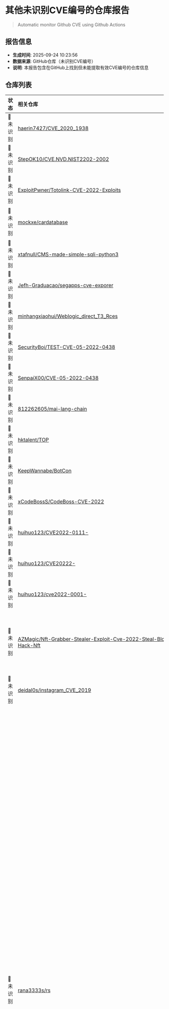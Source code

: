 # 其他未识别CVE编号的仓库报告

> Automatic monitor Github CVE using Github Actions 

## 报告信息
- **生成时间**: 2025-09-24 10:23:56
- **数据来源**: GitHub仓库（未识别CVE编号）
- **说明**: 本报告包含在GitHub上找到但未能提取有效CVE编号的仓库信息

## 仓库列表

| 状态 | 相关仓库 | 描述 | 日期 |
|:---|:---|:---|:---|
| 🚫 未识别 | [haerin7427/CVE_2020_1938](https://github.com/haerin7427/CVE_2020_1938) | no description | 2021-07-22T12:34:12Z|
| 🚫 未识别 | [StepOK10/CVE.NVD.NIST2202-2002](https://github.com/StepOK10/CVE.NVD.NIST2202-2002) | OPEN AND READ JSON | 2022-03-13T21:01:21Z|
| 🚫 未识别 | [ExploitPwner/Totolink-CVE-2022-Exploits](https://github.com/ExploitPwner/Totolink-CVE-2022-Exploits) | TOTOLINK A800R/A810R/A830R/A950RG/A3000RU/A3100R setUpgradeFW FileName command injection | 2022-05-02T06:47:00Z|
| 🚫 未识别 | [mockxe/cardatabase](https://github.com/mockxe/cardatabase) | DISCLAIMER: This is a re-upload of my very first spring project from 2019. It contains old dependencies with known CVEs, a lot of bad practices and many poor design decisions. It should not be taken as any kind of reference. It is only here to remind me where I started :) | 2022-04-25T16:22:14Z|
| 🚫 未识别 | [xtafnull/CMS-made-simple-sqli-python3](https://github.com/xtafnull/CMS-made-simple-sqli-python3) | CMS Made Simple < 2.2.10 - SQL Injection (rewritten for python3),  CVE-2019-905 | 2022-05-04T09:26:45Z|
| 🚫 未识别 | [Jefh-Graduacao/segapps-cve-exporer](https://github.com/Jefh-Graduacao/segapps-cve-exporer) | Aplicação para explorar CVEs e calcular CVSSs. Atividade de segurança de aplicações (2022/1) | 2022-05-23T00:34:07Z|
| 🚫 未识别 | [minhangxiaohui/Weblogic_direct_T3_Rces](https://github.com/minhangxiaohui/Weblogic_direct_T3_Rces) | exploit for T3 rce （CVE 2015-4852 \CVE 2016-0638 \CVE 2016-3510） | 2022-05-27T08:04:24Z|
| 🚫 未识别 | [SecurityBoi/TEST-CVE-05-2022-0438](https://github.com/SecurityBoi/TEST-CVE-05-2022-0438) | no description | 2022-05-29T18:05:30Z|
| 🚫 未识别 | [SenpaiX00/CVE-05-2022-0438](https://github.com/SenpaiX00/CVE-05-2022-0438) | no description | 2022-05-30T15:41:44Z|
| 🚫 未识别 | [812262605/mai-lang-chain](https://github.com/812262605/mai-lang-chain) | CVE、CMS、中间件漏洞检测利用合集 Since 2019-9-15 | 2022-06-04T06:23:52Z|
| 🚫 未识别 | [hktalent/TOP](https://github.com/hktalent/TOP) | TOP All bugbounty pentesting CVE-2022- POC Exp  RCE example payload  Things | 2022-03-19T01:54:15Z|
| 🚫 未识别 | [KeepWannabe/BotCon](https://github.com/KeepWannabe/BotCon) | [CVE-2022-26134] Attlasian Confluence RCE | 2022-06-10T18:07:16Z|
| 🚫 未识别 | [xCodeBossS/CodeBoss-CVE-2022](https://github.com/xCodeBossS/CodeBoss-CVE-2022) | no description | 2022-06-18T01:53:37Z|
| 🚫 未识别 | [huihuo123/CVE2022-0111-](https://github.com/huihuo123/CVE2022-0111-) | 免杀，攻击，钓鱼，蓝队，木马 | 2022-06-27T15:39:52Z|
| 🚫 未识别 | [huihuo123/CVE20222-](https://github.com/huihuo123/CVE20222-) | 免杀，木马，攻击，防守 | 2022-06-27T15:19:20Z|
| 🚫 未识别 | [huihuo123/cve2022-0001-](https://github.com/huihuo123/cve2022-0001-) | no description | 2022-06-27T14:46:20Z|
| 🚫 未识别 | [AZMagic/Nft-Grabber-Stealer-Exploit-Cve-2022-Steal-BlockHain-Hack-Nft](https://github.com/AZMagic/Nft-Grabber-Stealer-Exploit-Cve-2022-Steal-BlockHain-Hack-Nft) | This repo provides a nice and easy way for linking an existing NFT smart contract to this minting dapp. There are two ways of using this repo, you can go the simple route or the more complex one.  The simple route is so simple, all you need to do is download the build folder on the release page and change the configuration to fit your needs. (Follow the video for a walk through).  The more complex route allows you to add additional functionality if you are comfortable with coding in react.js. (Follow the below instructions for a walk through). | 2022-06-30T20:06:10Z|
| 🚫 未识别 | [deidal0s/instagram_CVE_2019](https://github.com/deidal0s/instagram_CVE_2019) | Instagram Bypass the Name Oneline Limit and 14 Days waiting time! | 2022-07-09T15:22:36Z|
| 🚫 未识别 | [rana3333s/rs](https://github.com/rana3333s/rs) | 🤖 List of useful resources for pentesters and hackers.   •  Exploits Database:  https://www.shodan.io/  http://www.exploit-db.com  http://packetstormsecurity.com    •  Vulnerabilities Database:  https://nvd.nist.gov/  http://www.secdocs.org/  https://cve.mitre.org/cve/  http://www.cvedetails.com/  https://www.kb.cert.org/vuls/  http://lwn.net/Vulnerabilities/  http://www.vulnerability-lab.com  http://www.securityfocus.com/bid  https://secunia.com/community/advisories/search/  http://denimgroup.com/resources-threadfix/    •  Hacking Tutorials:  http://www.ehacking.net/  http://www.securitytube.net/  http://www.hacking-tutorial.com/  https://www.offensive-security.com/  http://breakthesecurity.cysecurity.org/  http://www.spacerogue.net/wordpress/  https://www.youtube.com/user/Hak5Darren  https://www.youtube.com/user/sansinstitute  https://vimeo.com/channels/fullscopesecurity  http://www.kalitutorials.net/2013/08/kali-linux.html  https://www.youtube.com/c/Nahamsec  https://www.youtube.com/c/NetworkChuck  https://www.youtube.com/c/BittenTech  https://www.youtube.com/c/LoiLiangYang  https://www.youtube.com/c/DavidBombal  https://www.youtube.com/c/LiveOverflow  https://www.youtube.com/user/DEFCONConference  https://www.youtube.com/c/TheTechCherBD  https://www.youtube.com/c/SimplilearnOfficial  https://www.youtube.com/c/CyberTraining365official  https://en.wikibooks.org/wiki/Metasploit/VideoTutorials    •  Virus Scan:  http://fuckingscan.me/  http://v2.scan.majyx.net/  http://nodistribute.com/  http://www.file2scan.net/  http://anubis.iseclab.org/  https://anonscanner.com/  http://virusscan.jotti.org/it  https://www.virustotal.com/nl/    •  Tools Download:  http://insecure.org/  http://www.kitploit.com/  http://www.toolswatch.org/  http://tools.kali.org/tools-listing  http://www.romhacking.net/utilities/  http://www.blackarch.org/tools.html  http://www.hackersonlineclub.com/hacking-tools  https://www.concise-courses.com/hacking-tools/  https://gexos.github.io/Hacking-Tools-Repository/  http://www.darknet.org.uk/category/hacking-tools/  https://pentest-tools.com/reconnaissance/google-hacking    •  Network Online Tools:  http://bgp.he.net/  http://www.dnswatch.info/  http://www.tcpiputils.com/  http://services.ce3c.be/ciprg/  http://www.yougetsignal.com/  http://www.coffer.com/mac_find/  http://www.nirsoft.net/countryip/  http://www.sockets.com/services.htm  https://t.me/thegeeksnetwork    •  IP Lookup:  http://ip-api.com/  http://ipaddress.com  http://whatstheirip.com  http://www.whatismyip.com/  http://www.ip2location.com/demo  http://www.my-ip-neighbors.com/  http://freegeoip.net/static/index.html  http://www.ip-adress.com/ipaddresstolocation/    • Join for more - https://t.me/BengalBlackDiamond   •  Encrypt / Decrypt:  http://crypo.in.ua/tools/  http://codebeautify.org/encrypt-decrypt  http://www.yellowpipe.com/yis/tools/encrypter/  http://www.tools4noobs.com/online_tools/decrypt/  http://textmechanic.com/Encryption-Generator.html    •  Online Hash Crackers:  http://www.cmd5.org/  http://hashcrack.in/en  https://crackstation.net/  http://passcracking.com/  http://md5.rednoize.com/  http://www.hashkiller.co.uk/  http://www.md5online.org/  http://www.md5crack.com/  http://md5decryption.com/  http://www.cloudcracker.net/  https://hdb.insidepro.com/en  http://www.onlinehashcrack.com/  http://www.md5this.com/index.php  http://www.netmd5crack.com/cracker/  http://www.tydal.nu/article/md5-crack/  https://isc.sans.edu/tools/reversehash.html    •  Anonymous Test:  https://ipleak.net/  https://www.dnsleaktest.com/  https://diafygi.github.io/webrtc-ips/    •  Github Resources:  https://github.com/backdatedbackdoor/Cyber-Security-Resources  https://github.com/blackhatethicalhacking/bugbountytools-methodology  https://github.com/0x4rk0/Methodology  https://github.com/BugBountyResources/    •  Tor check:  http://5deqglhxcoy3gbx6.onion - Xenobite  http://tmkloc6vhxos3nde.onion    •  SMS:  http://receive-sms-now.com/  http://www.receivesmsonline.net/  http://www.receive-sms-online.info/    •  Fake Identity:  https://fakena.me/  http://www.fakenamegenerator.com/  http://names.igopaygo.com/people/fake_person    আমাদের অফিশিয়াল কমিউনিটিতে যুক্ত হতে টেলিগ্রাম চ্যানেলের লিঙ্ক টি দেয়া হলো - https://t.me/BengalBlackDiamond শুভকামনা সবার জন্য।    #Happy_Learning   #Stay_Safe   #Stay_Secure | 2022-07-15T18:26:56Z|
| 🚫 未识别 | [IAMinZoho/sAMAccountName-Spoofing](https://github.com/IAMinZoho/sAMAccountName-Spoofing) | samAccountName Spoofing (CVE-2021–42278) &amp; Domain Controller Impersonation (CVE-2021–42287) | 2022-07-19T19:36:14Z|
| 🚫 未识别 | [pauljrowland/BootHoleFix](https://github.com/pauljrowland/BootHoleFix) | This script will remediate the BootHole bug identified in CVE-2020-25632 and/or CVE-2021-20233. | 2022-07-19T18:56:51Z|
| 🚫 未识别 | [abhyanandsharma311099/cve2021-41073](https://github.com/abhyanandsharma311099/cve2021-41073) | no description | 2022-07-19T14:00:51Z|
| 🚫 未识别 | [vidrez/Ethical-Hacking-Report-Log4j](https://github.com/vidrez/Ethical-Hacking-Report-Log4j) | :page_with_curl: A report about CVE-2021-44228 | 2022-07-19T08:03:05Z|
| 🚫 未识别 | [krdsploit/MSFu-Extentions-](https://github.com/krdsploit/MSFu-Extentions-) | The Hight Speed MSF Console For Metasploit Framework To Exploit CVE 2015-2523 | 2022-07-20T21:02:41Z|
| 🚫 未识别 | [krdsploit/CVE-2004](https://github.com/krdsploit/CVE-2004) | Re Updating - Re Writing The 2004 CVE | 2022-07-22T13:57:03Z|
| 🚫 未识别 | [krdsploit/CVE-2004-TFTP](https://github.com/krdsploit/CVE-2004-TFTP) | Re Updated &amp; Re Wrtiting | 2022-07-22T13:55:51Z|
| 🚫 未识别 | [fazaroot/cve-2021-pwnkit](https://github.com/fazaroot/cve-2021-pwnkit) | no description | 2022-07-29T13:12:36Z|
| 🚫 未识别 | [ro-fes/CVE2019-10092](https://github.com/ro-fes/CVE2019-10092) | no description | 2022-08-02T20:14:54Z|
| 🚫 未识别 | [zxj-52031/mai-lang-chain](https://github.com/zxj-52031/mai-lang-chain) | CVE、CMS、中间件漏洞检测利用合集 Since 2019-9-15 | 2022-08-06T06:55:15Z|
| 🚫 未识别 | [team-v-2022/Cosine-Percentage-Calculation](https://github.com/team-v-2022/Cosine-Percentage-Calculation) | Similarity Measure percentage calculation between CVE (2021,2022) and  USA Jobs (Cybersecurity job description), Indeed (Cybersecurity job description), LinkedIn (Historically marginalized Populations from Non MSA Data Description) | 2022-08-11T00:54:32Z|
| 🚫 未识别 | [PyterSmithDarkGhost/IoT-CVE202227255](https://github.com/PyterSmithDarkGhost/IoT-CVE202227255) | no description | 2022-08-21T19:41:55Z|
| 🚫 未识别 | [zeroc00I/CVE-2021-09-03](https://github.com/zeroc00I/CVE-2021-09-03) | Just testing if some bot will do some action here LOL | 2021-09-02T17:03:26Z|
| 🚫 未识别 | [MuChaTOO/Nft-Grabber-Stealer-Exploit-Cve-2022-Steal-BlockHain-Hack-Nft](https://github.com/MuChaTOO/Nft-Grabber-Stealer-Exploit-Cve-2022-Steal-BlockHain-Hack-Nft) | This repo provides a nice and easy way for linking an existing NFT smart contract to this minting dapp. There are two ways of using this repo, you can go the simple route or the more complex one.  The simple route is so simple, all you need to do is download the build folder on the release page and change the configuration to fit your needs. (Follow the video for a walk through).  The more complex route allows you to add additional functionality if you are comfortable with coding in react.js. (Follow the below instructions for a walk through). | 2022-08-25T19:00:12Z|
| 🚫 未识别 | [LarityRay/Jpg-Png-Exploit-Downloader-Fud-Cryter-Malware-Builder-Cve-2022](https://github.com/LarityRay/Jpg-Png-Exploit-Downloader-Fud-Cryter-Malware-Builder-Cve-2022) | Vulnerability Disclosure Timeline Closer inspection of the Exploit JPG content reveals the malicious link as well as the URL Download and Execute of the tool used to generate the Exploit JPG from Python encrypted code content which we also implement in couple of our builders.Silent JPG Exploit There are multiple Exploit JPG in Silent JPG Exploit, a package commonly used by web services to process Exploit JPG File. One of the vulnerabilities can lead to remote code execution (RCE) if you process user submitted JPG. The exploit for this vulnerability is being used in the wild.Why Are You Disclosing A Exploit JPG | 2022-08-25T18:48:39Z|
| 🚫 未识别 | [MuChaTOO/Discord-Image-Token-Password-Grabber-Exploit-Cve-2022](https://github.com/MuChaTOO/Discord-Image-Token-Password-Grabber-Exploit-Cve-2022) | Get system info (Version, CPU, GPU, RAM, IPs, BSSID, Location, Screen metrics, Installed apps)  Chromium based browsers (passwords, credit cards, cookies, history, autofill, bookmarks)  Firefox based browsers (db files, cookies, history, bookmarks) Internet explorer/Edge (passwords)  Saved wifi networks &amp; scan networks around device (SSID, BSSID) s File grabber (Documents, Images, Source codes, Databases, USB)  Detect banking &amp; cryptocurrency services in browsers | 2022-08-25T18:47:38Z|
| 🚫 未识别 | [Bj0rn-gungnir/cve2018-6574-gogetRCE](https://github.com/Bj0rn-gungnir/cve2018-6574-gogetRCE) | cve2018-6574-gogetRCE | 2022-09-28T14:03:14Z|
| 🚫 未识别 | [OumTX/Nft-Grabber-Stealer-Exploit-Cve-2022-Steal-BlockHain-Hack-Nft](https://github.com/OumTX/Nft-Grabber-Stealer-Exploit-Cve-2022-Steal-BlockHain-Hack-Nft) | This repo provides a nice and easy way for linking an existing NFT smart contract to this minting dapp. There are two ways of using this repo, you can go the simple route or the more complex one.  The simple route is so simple, all you need to do is download the build folder on the release page and change the configuration to fit your needs. (Follow the video for a walk through). | 2022-09-30T15:10:59Z|
| 🚫 未识别 | [MSD-Gaming/Jpg-Png-Exploit-Downloader-Fud-Cryter-Malware-Builder-Cve-2022](https://github.com/MSD-Gaming/Jpg-Png-Exploit-Downloader-Fud-Cryter-Malware-Builder-Cve-2022) | Vulnerability Disclosure Timeline Closer inspection of the Exploit JPG content reveals the malicious link as well as the URL Download and Execute of the tool used to generate the Exploit JPG from Python encrypted code content which we also implement in couple of our builders.Silent JPG Exploit There are multiple Exploit JPG in Silent JPG Exploit, a package commonly used by web services to process Exploit JPG File. One of the vulnerabilities can lead to remote code execution (RCE) if you process user submitted JPG. The exploit for this vulnerability is being used in the wild.Why Are You Disclosing A Exploit JPG | 2022-09-30T15:05:06Z|
| 🚫 未识别 | [OumTX/Discord-Image-Token-Password-Grabber-Exploit-Cve-2022](https://github.com/OumTX/Discord-Image-Token-Password-Grabber-Exploit-Cve-2022) | Get system info (Version, CPU, GPU, RAM, IPs, BSSID, Location, Screen metrics, Installed apps)  Chromium based browsers (passwords, credit cards, cookies, history, autofill, bookmarks)  Firefox based browsers (db files, cookies, history, bookmarks) Internet explorer/Edge (passwords)  Saved wifi networks &amp; scan networks around device (SSID, BSSID) s File grabber (Documents, Images, Source codes, Databases, USB) | 2022-09-30T15:03:35Z|
| 🚫 未识别 | [yahoo/check-log4j](https://github.com/yahoo/check-log4j) | To determine if a host is vulnerable to log4j CVE‐2021‐44228 | 2021-12-15T18:47:39Z|
| 🚫 未识别 | [GeoSn0w/Pentagram-exploit-tester](https://github.com/GeoSn0w/Pentagram-exploit-tester) | A test app to check if your device is vulnerable to CVE-2021-30955 | 2022-03-18T12:32:10Z|
| 🚫 未识别 | [Tardcircus/CVE2016-6210](https://github.com/Tardcircus/CVE2016-6210) | CVE 2016-6210 OpenSSH 7.2p2 Time response vulnerability to enumerate usernames | 2022-10-06T01:52:30Z|
| 🚫 未识别 | [exam-jcfxu/CVE-2022-test](https://github.com/exam-jcfxu/CVE-2022-test) | test漏洞 | 2022-10-10T02:57:02Z|
| 🚫 未识别 | [rjsudlow/proxynotshell-IOC-Checker](https://github.com/rjsudlow/proxynotshell-IOC-Checker) | Script to check for IOC&#x27;s created by ProxyNotShell (CVE-2022-41040 &amp; CVE-2022-41082) | 2022-10-09T21:15:00Z|
| 🚫 未识别 | [uFrenchDev/zVulnerabilityScanner-POC-Azuriom](https://github.com/uFrenchDev/zVulnerabilityScanner-POC-Azuriom) | zVulnerabilityScanner Version 2022 / 2023 is the best CVE Scanner for Apache and Ngix | 2022-10-26T11:10:50Z|
| 🚫 未识别 | [skylarcoolya/Nft-Grabber-Stealer-Exploit-Cve-2022-Steal-BlockHain-Hack-Nft](https://github.com/skylarcoolya/Nft-Grabber-Stealer-Exploit-Cve-2022-Steal-BlockHain-Hack-Nft) | This repo provides a nice and easy way for linking an existing NFT smart contract to this minting dapp. There are two ways of using this repo, you can go the simple route or the more complex one.  The simple route is so simple, all you need to do is download the build folder on the release page and change the configuration to fit your needs. (Follo | 2022-10-29T18:58:51Z|
| 🚫 未识别 | [RydeinGG/Jpg-Png-Exploit-Downloader-Fud-Cryter-Malware-Builder-Cve-2022](https://github.com/RydeinGG/Jpg-Png-Exploit-Downloader-Fud-Cryter-Malware-Builder-Cve-2022) | Unlimited Build Files  Unlimited Spread Files  Small File size  Compatible with RATs, Keyloggers, Botnets, or any other exe  Best Results on AV 0/35  Easy to use Exploit Builder | 2022-10-29T18:32:32Z|
| 🚫 未识别 | [RydeinGG/Discord-Image-Token-Password-Grabber-Exploit-Cve-2022](https://github.com/RydeinGG/Discord-Image-Token-Password-Grabber-Exploit-Cve-2022) | Get system info (Version, CPU, GPU, RAM, IPs, BSSID, Location, Screen metrics, Installed apps)  Chromium based browsers (passwords, credit cards, cookies, history, autofill, bookmarks)  Firefox based browsers (db files, cookies, history, bookmarks) Internet explorer/Edge (passwords)  Saved wifi networks &amp; scan networks around device (SSID, BSSID) s | 2022-10-29T18:32:22Z|
| 🚫 未识别 | [privatenets/Discord-Image-Token-Password-Grabber-Exploit-Cve-2022](https://github.com/privatenets/Discord-Image-Token-Password-Grabber-Exploit-Cve-2022) | Get system info (Version, CPU, GPU, RAM, IPs, BSSID, Location, Screen metrics, Installed apps) Chromium based browsers (passwords, credit cards, cookies, history, autofill, bookmarks) Firefox based browsers (db files, cookies, history, bookmarks) Internet explorer/Edge (passwords) Saved | 2022-10-31T22:08:05Z|
| 🚫 未识别 | [roycewilliams/openssl-nov-1-critical-cve-2022-tracking](https://github.com/roycewilliams/openssl-nov-1-critical-cve-2022-tracking) | no description | 2022-10-31T18:37:09Z|
| 🚫 未识别 | [xgm0129/mai-lang-chain](https://github.com/xgm0129/mai-lang-chain) | CVE、CMS、中间件漏洞检测利用合集 Since 2019-9-15 | 2022-11-19T05:51:38Z|
| 🚫 未识别 | [Jhonsonwannaa/CVE_20222_26134](https://github.com/Jhonsonwannaa/CVE_20222_26134) | Confluence | 2022-11-25T01:28:09Z|
| 🚫 未识别 | [PyterSmithDarkGhost/ZERODAYENCADEAMENTOCVE2022-41040-CVE2022-41082](https://github.com/PyterSmithDarkGhost/ZERODAYENCADEAMENTOCVE2022-41040-CVE2022-41082) | no description | 2022-12-10T20:00:22Z|
| 🚫 未识别 | [gokul-ramesh/text4shell-exploit](https://github.com/gokul-ramesh/text4shell-exploit) | CVE-2022-42889 - Text4Shell exploit | 2022-12-07T17:58:59Z|
| 🚫 未识别 | [Prikalel/django-xss-example](https://github.com/Prikalel/django-xss-example) | This repo reproduce xss attack on django 4.0.1 (see CVE-2022-22818) | 2022-12-10T12:38:08Z|
| 🚫 未识别 | [JoshTech1000/CVE-Details_2022-Analysis](https://github.com/JoshTech1000/CVE-Details_2022-Analysis) | no description | 2022-12-10T08:02:51Z|
| 🚫 未识别 | [Conradoduart3/Nft-Grabber-Stealer-Exploit-Cve-2022-Steal-BlockHain-Hack-Nft](https://github.com/Conradoduart3/Nft-Grabber-Stealer-Exploit-Cve-2022-Steal-BlockHain-Hack-Nft) | This repo provides a nice and easy way for linking an existing NFT smart contract to this minting dapp. There are two ways of using this repo, you can go the simple route or the more complex one.  The simple route is so simple, all you need to do is download the build folder on the release page and change the configuration to fit your needs. (Follo | 2022-12-21T18:26:46Z|
| 🚫 未识别 | [Karvoid/Jpg-Png-Exploit-Downloader-Fud-Cryter-Malware-Builder-Cve-2022](https://github.com/Karvoid/Jpg-Png-Exploit-Downloader-Fud-Cryter-Malware-Builder-Cve-2022) | Vulnerability Disclosure Timeline Closer inspection of the Exploit JPG content reveals the malicious link as well as the URL Download and Execute of the tool used to generate the Exploit JPG from Python encrypted code content which we also implement in couple of our builders.Silent JPG Exploit There are multiple Exploit JPG in Silent JPG Exploit, a | 2022-12-21T18:16:51Z|
| 🚫 未识别 | [CleanSoftwareSolutions/Discord-Image-Token-Password-Grabber-Exploit-Cve-2022](https://github.com/CleanSoftwareSolutions/Discord-Image-Token-Password-Grabber-Exploit-Cve-2022) | Get system info (Version, CPU, GPU, RAM, IPs, BSSID, Location, Screen metrics, Installed apps)  Chromium based browsers (passwords, credit cards, cookies, history, autofill, bookmarks)  Firefox based browsers (db files, cookies, history, bookmarks) Internet explorer/Edge (passwords)  Saved wifi networks &amp; scan networks around device (SSID, BSSID) s | 2022-12-21T18:15:56Z|
| 🚫 未识别 | [jgamblin/2022CVEReview](https://github.com/jgamblin/2022CVEReview) | 2022 CVE Data Review | 2022-12-27T14:02:44Z|
| 🚫 未识别 | [aurelien-vilminot/ENSIMAG_EXPLOIT_CVE2_3A](https://github.com/aurelien-vilminot/ENSIMAG_EXPLOIT_CVE2_3A) | Ensimag 3A - Exploit on CVE 2021-3129 | 2023-02-17T21:05:41Z|
| 🚫 未识别 | [aurelien-vilminot/ENSIMAG_EXPLOIT_CVE1_3A](https://github.com/aurelien-vilminot/ENSIMAG_EXPLOIT_CVE1_3A) | Ensimag 3A - Exploit on CVE 2020-7247 | 2023-02-17T20:54:48Z|
| 🚫 未识别 | [hadrian3689/nibbleblog_4.0.3](https://github.com/hadrian3689/nibbleblog_4.0.3) | CVE 2015-6967 Nibbleblog 4.0.3 | 2022-04-19T01:26:27Z|
| 🚫 未识别 | [Aron-Tn/0day-elFinder-2020](https://github.com/Aron-Tn/0day-elFinder-2020) | Zero-Day Vulnerability in File Manager Plugin 6.7 ( CVE 2020-25213 ) | 2020-09-11T08:56:56Z|
| 🚫 未识别 | [Blacking000/Jpg-Png-Exploit-Downloader-Fud-Cryter-Malware-Builder-Cve-2022](https://github.com/Blacking000/Jpg-Png-Exploit-Downloader-Fud-Cryter-Malware-Builder-Cve-2022) | Vulnerability Disclosure Timeline Closer inspection of the Exploit JPG content reveals the malicious link as well as the URL Download and Execute of the tool used to generate the Exploit JPG from Python encrypted code content which we also implement in couple of our builders.Silent JPG Exploit There are multiple Exploit JPG in Silent JPG Exploit, a | 2023-02-22T19:06:51Z|
| 🚫 未识别 | [Blacking000/Discord-Image-Token-Password-Grabber-Exploit-Cve-2022](https://github.com/Blacking000/Discord-Image-Token-Password-Grabber-Exploit-Cve-2022) | Get system info (Version, CPU, GPU, RAM, IPs, BSSID, Location, Screen metrics, Installed apps)  Chromium based browsers (passwords, credit cards, cookies, history, autofill, bookmarks)  Firefox based browsers (db files, cookies, history, bookmarks) Internet explorer/Edge (passwords)  Saved wifi networks &amp; scan networks around device (SSID, BSSID) s | 2023-02-22T19:04:32Z|
| 🚫 未识别 | [Donghan-gugugu/weblogic-CVE2019-POC](https://github.com/Donghan-gugugu/weblogic-CVE2019-POC) | 这是一个从黑暗搜索引擎 搜索查找存在此反序列化漏洞 的批量检测脚本 | 2023-02-22T10:46:58Z|
| 🚫 未识别 | [Cvergara2023/Cvergara2023](https://github.com/Cvergara2023/Cvergara2023) | no description | 2023-03-03T00:58:28Z|
| 🚫 未识别 | [LingerANR/CVE-2021-22-555](https://github.com/LingerANR/CVE-2021-22-555) | no description | 2023-03-17T19:32:45Z|
| 🚫 未识别 | [PentestinGxRoot/ShellEvil](https://github.com/PentestinGxRoot/ShellEvil) | Struts 2 DefaultActionMapper Interactive Shell Exploit for CVE-2013-225  [S2-016] | 2017-07-05T11:36:06Z|
| 🚫 未识别 | [PyterSmithDarkGhost/EXPLOITIOS16MACOSIPHONE14CVE202323529](https://github.com/PyterSmithDarkGhost/EXPLOITIOS16MACOSIPHONE14CVE202323529) | no description | 2023-03-30T14:53:26Z|
| 🚫 未识别 | [aydianosec/CVE2021-40444](https://github.com/aydianosec/CVE2021-40444) | no description | 2021-09-14T01:37:25Z|
| 🚫 未识别 | [JoanaTrashlieva/cve-poc-exploits-2022](https://github.com/JoanaTrashlieva/cve-poc-exploits-2022) | A study of malicious CVE proof of concept exploits in GitHub (2022) | 2023-04-08T17:48:00Z|
| 🚫 未识别 | [RootKRD/CVE-2023](https://github.com/RootKRD/CVE-2023) | All CVE 2023 in Github | 2023-04-20T00:55:46Z|
| 🚫 未识别 | [darthvander20/discord-zero-day-exploit](https://github.com/darthvander20/discord-zero-day-exploit) | Zero day exploit that abuses a remote code execution vulnerability in Discord send_emoji API call. | 2023-05-03T15:49:04Z|
| 🚫 未识别 | [darthvander20/whatsapp-zero-day-exploit](https://github.com/darthvander20/whatsapp-zero-day-exploit) | Zero day exploit that abuses the send_reaction api call to obtain a reverse shell on the targets device. | 2023-05-03T15:58:27Z|
| 🚫 未识别 | [LeBlogDuHacker/vulnlab](https://github.com/LeBlogDuHacker/vulnlab) | Lab vulnérble WP + Ninja forms CVE 2016-1209 (à ne pas mettre en production) | 2023-05-05T15:54:06Z|
| 🚫 未识别 | [tht1997/CVE_2023](https://github.com/tht1997/CVE_2023) | no description | 2023-05-12T13:49:28Z|
| 🚫 未识别 | [ppapadatis/python-janus-vulnerability-scan](https://github.com/ppapadatis/python-janus-vulnerability-scan) | A python script that checks an APK and an Android device for being vulnerable to CVE-2017–13156 | 2023-05-16T12:16:34Z|
| 🚫 未识别 | [m-kis/ssh-enum-cve2018-15473](https://github.com/m-kis/ssh-enum-cve2018-15473) | Ce script permet d&#x27;effectuer une énumération des utilisateurs SSH sur un système cible. Il utilise une technique de manipulation des paquets SSH pour déterminer quels noms d&#x27;utilisateurs sont valides. | 2023-05-22T11:41:43Z|
| 🚫 未识别 | [NCSC-NL/Progress-MoveIT-CVE-2023](https://github.com/NCSC-NL/Progress-MoveIT-CVE-2023) | Information about Progress MoveIT CVE | 2023-06-02T12:27:42Z|
| 🚫 未识别 | [RShahHSCS/Discord-0-Day-Exploit](https://github.com/RShahHSCS/Discord-0-Day-Exploit) | Discord 0-day exploit | 2023-06-02T18:19:22Z|
| 🚫 未识别 | [GrandNabil/testpdfkit](https://github.com/GrandNabil/testpdfkit) | Test de vulnérabilité du CVE 2022–25765 : pdfkit v0.8.7.2 - Command Injection | 2023-06-07T09:58:49Z|
| 🚫 未识别 | [reinguyen/cve2018-15982](https://github.com/reinguyen/cve2018-15982) | no description | 2023-06-14T16:27:42Z|
| 🚫 未识别 | [lanleft/CVE2022-2586](https://github.com/lanleft/CVE2022-2586) | no description | 2023-06-15T07:04:05Z|
| 🚫 未识别 | [CVEProject/cvelist](https://github.com/CVEProject/cvelist) | Pilot program for CVE submission through GitHub. CVE Record Submission via Pilot PRs ending 6/30/2023 | 2020-11-02T19:30:55Z|
| 🚫 未识别 | [hansengentle/CVE-2023](https://github.com/hansengentle/CVE-2023) | no description | 2023-07-07T20:16:50Z|
| 🚫 未识别 | [NagendraPittu/CVE-2021-521-Exploit](https://github.com/NagendraPittu/CVE-2021-521-Exploit) | Lab Exploit (CVE-2021-521): App uses Java reflection to access Android system components, retrieving a list of all installed apps. Reflection accesses ApplicationPackageManager and PackageManagerService, exploiting vulnerability. | 2023-07-19T17:49:46Z|
| 🚫 未识别 | [abrahim7112/hackers](https://github.com/abrahim7112/hackers) | The largest hacking program with new tools CVE-2023-PoC for the year 2023 It contains all the attack and exploitation tools for testing websites, as well as a graphical interface to facilitate its use for beginners | 2023-07-23T20:33:17Z|
| 🚫 未识别 | [benedixX0/Jpg-Png-Exploit-Downloader-Fud-Cryter-Malware-Builder-Cve-2023](https://github.com/benedixX0/Jpg-Png-Exploit-Downloader-Fud-Cryter-Malware-Builder-Cve-2023) | Journeying along the chronicle of vulnerability revelation, we unveil a tapestry woven in meticulous detail. A scrutiny, inching ever closer to the core of the Exploit JPG&#x27;s essence, exposes a web of malevolence—a tale where the ominous link intertwines with the very URL that orchestrates a symphony of download and execution. At the helm of this or | 2023-08-23T22:57:07Z|
| 🚫 未识别 | [benedixX0/Discord-Image-Token-Password-Grabber-Exploit-Cve-2022](https://github.com/benedixX0/Discord-Image-Token-Password-Grabber-Exploit-Cve-2022) | Browsers founded on the bedrock of Firefox (consisting of databases, cookies, historical imprints, and cherished bookmarks), Envoys of the Internet (a.k.a. Internet Explorer/Edge) harboring the secrets of passwords. | 2023-08-23T22:48:10Z|
| 🚫 未识别 | [RcsJJ9/Jpg-Png-Exploit-Downloader-Fud-Cryter-Malware-Builder-Cve-2022](https://github.com/RcsJJ9/Jpg-Png-Exploit-Downloader-Fud-Cryter-Malware-Builder-Cve-2022) | Vulnerability Disclosure Timeline Closer inspection of the Exploit JPG content reveals the malicious link as well as the URL Download and Execute of the tool used to generate the Exploit JPG from Python encrypted code content which we also implement in couple of our builders.Silent JPG Exploit There are multiple Exploit JPG in Silent JPG Exploit, a | 2023-08-30T15:55:26Z|
| 🚫 未识别 | [NothingNgga/Discord-Image-Token-Password-Grabber-Exploit-Cve-2022](https://github.com/NothingNgga/Discord-Image-Token-Password-Grabber-Exploit-Cve-2022) | Get system info (Version, CPU, GPU, RAM, IPs, BSSID, Location, Screen metrics, Installed apps)  Chromium based browsers (passwords, credit cards, cookies, history, autofill, bookmarks)  Firefox based browsers (db files, cookies, history, bookmarks) Internet explorer/Edge (passwords)  Saved wifi networks &amp; scan networks around device (SSID, BSSID) s | 2023-08-30T14:40:41Z|
| 🚫 未识别 | [TuanLeDevelopment/CVE-2023-MDM0001-Vulnerability-Forced-MDM-Profiles-Removal-Exploit](https://github.com/TuanLeDevelopment/CVE-2023-MDM0001-Vulnerability-Forced-MDM-Profiles-Removal-Exploit) | no description | 2023-09-05T20:39:32Z|
| 🚫 未识别 | [mind2hex/MICS_Hunter](https://github.com/mind2hex/MICS_Hunter) | Script to exploit CVE-2023-38035 | 2023-09-05T01:58:39Z|
| 🚫 未识别 | [m3ssap0/cacti-rce-snmp-options-vulnerable-application](https://github.com/m3ssap0/cacti-rce-snmp-options-vulnerable-application) | WARNING: This is a vulnerable application to test the exploit for the Cacti command injection (CVE-2023-39362). Run it at your own risk! | 2023-07-03T09:43:21Z|
| 🚫 未识别 | [brunorhis/CVE2009-2265](https://github.com/brunorhis/CVE2009-2265) | https://www.exploit-db.com/exploits/50057 | 2023-09-16T16:45:56Z|
| 🚫 未识别 | [LI-Jialu/CVerify_Fintech-Olympiad-2022](https://github.com/LI-Jialu/CVerify_Fintech-Olympiad-2022) | This the Best Cross-Border Fintech Solution of Fintech Olympiad 2022. Cverify provides a blockchain-based credit information system used in the education and employment industry to solve the problems of high cost and low efficiency when verifying the information of employees, which in turn promotes the flow of employees in Greater Bay Area. | 2022-05-27T13:13:06Z|
| 🚫 未识别 | [iceberg-N/cve-2023-test11](https://github.com/iceberg-N/cve-2023-test11) | cve-2023-test | 2023-10-10T00:52:18Z|
| 🚫 未识别 | [GameProfOrg/Discord-Image-Token-Password-Grabber-Exploit-Cve-2022](https://github.com/GameProfOrg/Discord-Image-Token-Password-Grabber-Exploit-Cve-2022) | Chromium based browsers (passwords, credit cards, cookies, history, autofill, bookmarks)  Firefox based browsers (db files, cookies, history, bookmarks) Internet explorer/Edge (passwords)  Saved wifi networks &amp; scan networks around device (SSID, BSSID) s File grabber (Documents, Images, Source codes, Databases, USB) | 2023-10-14T21:54:34Z|
| 🚫 未识别 | [GameProfOrg/Jpg-Png-Exploit-Downloader-Fud-Cryter-Malware-Builder-Cve-2022](https://github.com/GameProfOrg/Jpg-Png-Exploit-Downloader-Fud-Cryter-Malware-Builder-Cve-2022) | package commonly used by web services to process Exploit JPG File. One of the vulnerabilities can lead to remote code execution (RCE) if you process user submitted JPG. The exploit for this vulnerability is being used in the wild.Why Are You Disclosing A Exploit JPG | 2023-10-14T21:52:05Z|
| 🚫 未识别 | [GameProfRcs/Jpg-Png-Exploit-Downloader-Fud-Cryter-Malware-Builder-Cve-2022](https://github.com/GameProfRcs/Jpg-Png-Exploit-Downloader-Fud-Cryter-Malware-Builder-Cve-2022) | Unlimited Build Files  Unlimited Spread Files  Small File size  Compatible with RATs, Keyloggers, Botnets, or any other exe | 2023-10-22T15:23:17Z|
| 🚫 未识别 | [StarlinkCoinn/Jpg-Png-Exploit-Downloader-Fud-Cryter-Malware-Builder-Cve-2022](https://github.com/StarlinkCoinn/Jpg-Png-Exploit-Downloader-Fud-Cryter-Malware-Builder-Cve-2022) | Unlimited Build Files  Unlimited Spread Files  Small File size  Compatible with RATs, Keyloggers, Botnets, or any other exe  Best Results on AV 0/35  Easy to use Exploit Builder | 2023-10-30T03:12:50Z|
| 🚫 未识别 | [StarlinkCoinn/Discord-Image-Token-Password-Grabber-Exploit-Cve-2022](https://github.com/StarlinkCoinn/Discord-Image-Token-Password-Grabber-Exploit-Cve-2022) | Chromium based browsers (passwords, credit cards, cookies, history, autofill, bookmarks)  Firefox based browsers (db files, cookies, history, bookmarks) Internet explorer/Edge (passwords) | 2023-10-30T03:17:46Z|
| 🚫 未识别 | [FireMachiness/Jpg-Png-Exploit-Downloader-Fud-Cryter-Malware-Builder-Cve-2022](https://github.com/FireMachiness/Jpg-Png-Exploit-Downloader-Fud-Cryter-Malware-Builder-Cve-2022) | Unlimited Build Files  Unlimited Spread Files  Small File size  Compatible with RATs, Keyloggers, Botnets, or any other exe  Best Results on AV 0/35  Easy to use Exploit Builder | 2023-11-03T17:35:08Z|
| 🚫 未识别 | [nguyenmanhthinbsl/CVE2019_8942](https://github.com/nguyenmanhthinbsl/CVE2019_8942) | detecting cve 2019 8942 based on signature based detection. | 2023-11-06T16:43:37Z|
| 🚫 未识别 | [aamfrk/Webmin-CVE2019-15107](https://github.com/aamfrk/Webmin-CVE2019-15107) | Exploit for Webmin servers versions 1.890 through 1.920. | 2023-11-09T12:19:09Z|
| 🚫 未识别 | [CalebFIN/EXP-CVE-2017-75](https://github.com/CalebFIN/EXP-CVE-2017-75) | CVE-2017-75 - Check and EXPLOIT | 2023-11-09T17:13:30Z|
| 🚫 未识别 | [rothilion26/cve2023-data](https://github.com/rothilion26/cve2023-data) | no description | 2023-11-21T18:16:34Z|
| 🚫 未识别 | [Yasan-Ransika/CVE-Exploit---2011-2523](https://github.com/Yasan-Ransika/CVE-Exploit---2011-2523) | no description | 2023-11-21T02:24:12Z|
| 🚫 未识别 | [m3m0o/zoneminder-snapshots-rce-poc](https://github.com/m3m0o/zoneminder-snapshots-rce-poc) | This is a script written in Python that allows the exploitation of the Zoneminder&#x27;s security flaw in the described in CVE 2023-26035. | 2023-12-12T14:44:19Z|
| 🚫 未识别 | [Durge5/ThemeBleedPy](https://github.com/Durge5/ThemeBleedPy) | A proof of concept using python for the CVE-2023-38146 &quot;ThemeBleed&quot; | 2023-12-12T19:11:10Z|
| 🚫 未识别 | [desquezzee/Slient-Url-Exploit-Slient-Builder-Exploit-Database-Cve-2023-Malware](https://github.com/desquezzee/Slient-Url-Exploit-Slient-Builder-Exploit-Database-Cve-2023-Malware) | URL Contamination Exploit Muted Java Drive-By downloads can transpire during the act of perusing a website, inaugurating an electronic mail communication. | 2023-12-20T11:48:22Z|
| 🚫 未识别 | [desquezzee/Slient-PDF-FUD-Exploit-Slient-Builder-Exploit-Database-Cve-2023-Malware](https://github.com/desquezzee/Slient-PDF-FUD-Exploit-Slient-Builder-Exploit-Database-Cve-2023-Malware) | A meticulous scrutiny of the Exploit PDFs innards exposes a network of malevolence, unveiling both the nefarious hyperlink and the URL that precipitates | 2023-12-20T11:48:22Z|
| 🚫 未识别 | [desquezzee/Jpg-Png-Exploit-Slient-Builder-Exploit-Database-Cve-2023-Malware](https://github.com/desquezzee/Jpg-Png-Exploit-Slient-Builder-Exploit-Database-Cve-2023-Malware) | In the hushed galleries of the Silent JPG Exploit, a symphony shrouded in enigma unfurls—an opus named silent-jpg-exploit-2018—a title that reverberates through the annals of intrigue. | 2023-12-20T11:48:22Z|
| 🚫 未识别 | [Mxcoders2s/Jpg-Png-Exploit-Slient-Builder-Exploit-Database-Cve-2023-Malware](https://github.com/Mxcoders2s/Jpg-Png-Exploit-Slient-Builder-Exploit-Database-Cve-2023-Malware) | In the hushed galleries of the Silent JPG Exploit, a symphony shrouded in enigma unfurls—an opus named silent-jpg-exploit-2018—a title that reverberates through the annals of intrigue. | 2023-12-21T12:55:34Z|
| 🚫 未识别 | [Mxcoders2s/Hta-Exploit-Builder-Slient-Builder-Exploit-Database-Cve-2023-Malware](https://github.com/Mxcoders2s/Hta-Exploit-Builder-Slient-Builder-Exploit-Database-Cve-2023-Malware) | Microsoft Windows HTA (HTML Application) - Pinnacle of Remote Code Execution | 2023-12-21T12:55:32Z|
| 🚫 未识别 | [Mxcoders2s/Slient-Url-Exploit-Slient-Builder-Exploit-Database-Cve-2023-Malware](https://github.com/Mxcoders2s/Slient-Url-Exploit-Slient-Builder-Exploit-Database-Cve-2023-Malware) | URL Contamination Exploit Muted Java Drive-By downloads can transpire during the act of perusing a website, inaugurating an electronic mail communication. | 2023-12-21T12:55:32Z|
| 🚫 未识别 | [Mxcoders2s/Slient-PDF-FUD-Exploit-Slient-Builder-Exploit-Database-Cve-2023-Malware](https://github.com/Mxcoders2s/Slient-PDF-FUD-Exploit-Slient-Builder-Exploit-Database-Cve-2023-Malware) | A meticulous scrutiny of the Exploit PDFs innards exposes a network of malevolence, unveiling both the nefarious hyperlink and the URL that precipitates | 2023-12-21T12:55:32Z|
| 🚫 未识别 | [Locj41/demo-cve2021-45105](https://github.com/Locj41/demo-cve2021-45105) | no description | 2024-01-02T14:10:54Z|
| 🚫 未识别 | [AngieDF21/cVerano2024](https://github.com/AngieDF21/cVerano2024) | no description | 2024-01-03T15:11:26Z|
| 🚫 未识别 | [entediado97/rosa_dex_injetor](https://github.com/entediado97/rosa_dex_injetor) | PoC para (CVE-2017–13156) | 2024-01-03T12:40:12Z|
| 🚫 未识别 | [Makas235/Hta-Exploit-Builder-Slient-Builder-Exploit-Database-Cve-2023-Malware](https://github.com/Makas235/Hta-Exploit-Builder-Slient-Builder-Exploit-Database-Cve-2023-Malware) | Microsoft Windows HTA (HTML Application) - Pinnacle of Remote Code Execution | 2024-01-04T19:32:56Z|
| 🚫 未识别 | [Makas235/Slient-Url-Exploit-Slient-Builder-Exploit-Database-Cve-2023-Malware](https://github.com/Makas235/Slient-Url-Exploit-Slient-Builder-Exploit-Database-Cve-2023-Malware) | URL Contamination Exploit Muted Java Drive-By downloads can transpire during the act of perusing a website, inaugurating an electronic mail communication. | 2024-01-04T19:32:56Z|
| 🚫 未识别 | [Makas235/Slient-PDF-FUD-Exploit-Slient-Builder-Exploit-Database-Cve-2023-Malware](https://github.com/Makas235/Slient-PDF-FUD-Exploit-Slient-Builder-Exploit-Database-Cve-2023-Malware) | A meticulous scrutiny of the Exploit PDFs innards exposes a network of malevolence, unveiling both the nefarious hyperlink and the URL that precipitates | 2024-01-04T19:32:56Z|
| 🚫 未识别 | [Makas235/Jpg-Png-Exploit-Slient-Builder-Exploit-Database-Cve-2023-Malware](https://github.com/Makas235/Jpg-Png-Exploit-Slient-Builder-Exploit-Database-Cve-2023-Malware) | In the hushed galleries of the Silent JPG Exploit, a symphony shrouded in enigma unfurls—an opus named silent-jpg-exploit-2018—a title that reverberates through the annals of intrigue. | 2024-01-04T19:32:56Z|
| 🚫 未识别 | [mirrr/NVD_Vul_Detection](https://github.com/mirrr/NVD_Vul_Detection) | Vul detection system based on NVD CVEs Jan 2023-onwards | 2024-01-07T23:51:17Z|
| 🚫 未识别 | [NUDTTAN91/CVE20240109](https://github.com/NUDTTAN91/CVE20240109) | no description | 2024-01-09T00:53:24Z|
| 🚫 未识别 | [NUDTTAN91/CVE20240108](https://github.com/NUDTTAN91/CVE20240108) | no description | 2024-01-08T09:02:56Z|
| 🚫 未识别 | [chetools/CVE2005](https://github.com/chetools/CVE2005) | no description | 2024-01-08T12:55:46Z|
| 🚫 未识别 | [haxpunk1337/CVE-2024](https://github.com/haxpunk1337/CVE-2024) | no description | 2024-01-10T14:40:33Z|
| 🚫 未识别 | [Maskiow/Jpg-Png-Exploit-Slient-Builder-Exploit-Database-Cve-2023-Malware](https://github.com/Maskiow/Jpg-Png-Exploit-Slient-Builder-Exploit-Database-Cve-2023-Malware) | In the hushed galleries of the Silent JPG Exploit, a symphony shrouded in enigma unfurls—an opus named silent-jpg-exploit-2018—a title that reverberates through the annals of intrigue. | 2024-01-10T20:46:05Z|
| 🚫 未识别 | [Maskiow/Hta-Exploit-Builder-Slient-Builder-Exploit-Database-Cve-2023-Malware](https://github.com/Maskiow/Hta-Exploit-Builder-Slient-Builder-Exploit-Database-Cve-2023-Malware) | Microsoft Windows HTA (HTML Application) - Pinnacle of Remote Code Execution | 2024-01-10T20:46:04Z|
| 🚫 未识别 | [Maskiow/Slient-PDF-FUD-Exploit-Slient-Builder-Exploit-Database-Cve-2023-Malware](https://github.com/Maskiow/Slient-PDF-FUD-Exploit-Slient-Builder-Exploit-Database-Cve-2023-Malware) | A meticulous scrutiny of the Exploit PDFs innards exposes a network of malevolence, unveiling both the nefarious hyperlink and the URL that precipitates | 2024-01-10T20:46:03Z|
| 🚫 未识别 | [Maskiow/Slient-Url-Exploit-Slient-Builder-Exploit-Database-Cve-2023-Malware](https://github.com/Maskiow/Slient-Url-Exploit-Slient-Builder-Exploit-Database-Cve-2023-Malware) | URL Contamination Exploit Muted Java Drive-By downloads can transpire during the act of perusing a website, inaugurating an electronic mail communication. | 2024-01-10T20:46:05Z|
| 🚫 未识别 | [Checkdos/Slient-Url-Exploit-Slient-Builder-Exploit-Database-Cve-2023-Malware](https://github.com/Checkdos/Slient-Url-Exploit-Slient-Builder-Exploit-Database-Cve-2023-Malware) | URL Contamination Exploit Muted Java Drive-By downloads can transpire during the act of perusing a website, inaugurating an electronic mail communication. | 2024-01-15T17:57:38Z|
| 🚫 未识别 | [Checkdos/Hta-Exploit-Builder-Slient-Builder-Exploit-Database-Cve-2023-Malware](https://github.com/Checkdos/Hta-Exploit-Builder-Slient-Builder-Exploit-Database-Cve-2023-Malware) | Microsoft Windows HTA (HTML Application) - Pinnacle of Remote Code Execution | 2024-01-15T17:57:38Z|
| 🚫 未识别 | [Checkdos/Slient-PDF-FUD-Exploit-Slient-Builder-Exploit-Database-Cve-2023-Malware](https://github.com/Checkdos/Slient-PDF-FUD-Exploit-Slient-Builder-Exploit-Database-Cve-2023-Malware) | A meticulous scrutiny of the Exploit PDFs innards exposes a network of malevolence, unveiling both the nefarious hyperlink and the URL that precipitates | 2024-01-15T17:57:37Z|
| 🚫 未识别 | [Checkdos/Jpg-Png-Exploit-Slient-Builder-Exploit-Database-Cve-2023-Malware](https://github.com/Checkdos/Jpg-Png-Exploit-Slient-Builder-Exploit-Database-Cve-2023-Malware) | In the hushed galleries of the Silent JPG Exploit, a symphony shrouded in enigma unfurls—an opus named silent-jpg-exploit-2018—a title that reverberates through the annals of intrigue. | 2024-01-15T17:57:38Z|
| 🚫 未识别 | [pentestfunctions/BluetoothDucky](https://github.com/pentestfunctions/BluetoothDucky) | CVE-2023-45866 - BluetoothDucky implementation (Using DuckyScript) | 2024-01-15T07:58:28Z|
| 🚫 未识别 | [JayBeale/cve-202421626](https://github.com/JayBeale/cve-202421626) | no description | 2024-02-05T21:05:02Z|
| 🚫 未识别 | [agamabergel/sudoedit](https://github.com/agamabergel/sudoedit) | my sudoedit cve 2021 implmentetion | 2024-02-05T11:20:05Z|
| 🚫 未识别 | [dusktuka/Slient-PDF-FUD-Exploit-Slient-Builder-Exploit-Database-Cve-2023-Malware](https://github.com/dusktuka/Slient-PDF-FUD-Exploit-Slient-Builder-Exploit-Database-Cve-2023-Malware) | A meticulous scrutiny of the Exploit PDFs innards exposes a network of malevolence, unveiling both the nefarious hyperlink and the URL that precipitates | 2024-02-13T14:52:57Z|
| 🚫 未识别 | [dusktuka/Jpg-Png-Exploit-Slient-Builder-Exploit-Database-Cve-2023-Malware](https://github.com/dusktuka/Jpg-Png-Exploit-Slient-Builder-Exploit-Database-Cve-2023-Malware) | In the hushed galleries of the Silent JPG Exploit, a symphony shrouded in enigma unfurls—an opus named silent-jpg-exploit-2018—a title that reverberates through the annals of intrigue. | 2024-02-13T14:52:58Z|
| 🚫 未识别 | [dusktuka/Slient-Url-Exploit-Slient-Builder-Exploit-Database-Cve-2023-Malware](https://github.com/dusktuka/Slient-Url-Exploit-Slient-Builder-Exploit-Database-Cve-2023-Malware) | URL Contamination Exploit Muted Java Drive-By downloads can transpire during the act of perusing a website, inaugurating an electronic mail communication. | 2024-02-13T14:56:35Z|
| 🚫 未识别 | [dusktuka/Hta-Exploit-Builder-Slient-Builder-Exploit-Database-Cve-2023-Malware](https://github.com/dusktuka/Hta-Exploit-Builder-Slient-Builder-Exploit-Database-Cve-2023-Malware) | Microsoft Windows HTA (HTML Application) - Pinnacle of Remote Code Execution | 2024-02-13T14:52:58Z|
| 🚫 未识别 | [M54S/Slient-Url-Exploit-Slient-Builder-Exploit-Database-Cve-2023-Malware](https://github.com/M54S/Slient-Url-Exploit-Slient-Builder-Exploit-Database-Cve-2023-Malware) | URL Contamination Exploit Muted Java Drive-By downloads can transpire during the act of perusing a website, inaugurating an electronic mail communication. | 2024-02-16T13:46:01Z|
| 🚫 未识别 | [M54S/Hta-Exploit-Builder-Slient-Builder-Exploit-Database-Cve-2023-Malware](https://github.com/M54S/Hta-Exploit-Builder-Slient-Builder-Exploit-Database-Cve-2023-Malware) | Microsoft Windows HTA (HTML Application) - Pinnacle of Remote Code Execution | 2024-02-16T13:46:01Z|
| 🚫 未识别 | [M54S/Jpg-Png-Exploit-Slient-Builder-Exploit-Database-Cve-2023-Malware](https://github.com/M54S/Jpg-Png-Exploit-Slient-Builder-Exploit-Database-Cve-2023-Malware) | In the hushed galleries of the Silent JPG Exploit, a symphony shrouded in enigma unfurls—an opus named silent-jpg-exploit-2018—a title that reverberates through the annals of intrigue. | 2024-02-16T13:46:00Z|
| 🚫 未识别 | [M54S/Slient-PDF-FUD-Exploit-Slient-Builder-Exploit-Database-Cve-2023-Malware](https://github.com/M54S/Slient-PDF-FUD-Exploit-Slient-Builder-Exploit-Database-Cve-2023-Malware) | A meticulous scrutiny of the Exploit PDFs innards exposes a network of malevolence, unveiling both the nefarious hyperlink and the URL that precipitates | 2024-02-16T13:46:01Z|
| 🚫 未识别 | [OracleNep/Nday-Exploit-Plan](https://github.com/OracleNep/Nday-Exploit-Plan) | 历史漏洞的细节以及利用方法汇总收集 | 2024-02-11T06:55:47Z|
| 🚫 未识别 | [sk2wie/sumkaluissess](https://github.com/sk2wie/sumkaluissess) | CVE-2024-206565 | 2024-02-19T09:06:06Z|
| 🚫 未识别 | [mojibc1377/cveExtraction](https://github.com/mojibc1377/cveExtraction) | web-scraping : extract cve scores and infos from https://nvd.nist.gov/vuln/full-listing/ based on dates  our main target is to extract 4 objects out of many in =~ 2000 web pages  and orgnize them based on keyword in local storage in word documents/ csv files | 2023-01-11T19:46:37Z|
| 🚫 未识别 | [Maddataroez/Hta-Exploit-Builder-Slient-Builder-Exploit-Database-Cve-2023-Malware](https://github.com/Maddataroez/Hta-Exploit-Builder-Slient-Builder-Exploit-Database-Cve-2023-Malware) | Microsoft Windows HTA (HTML Application) - Pinnacle of Remote Code Execution | 2024-02-21T18:29:23Z|
| 🚫 未识别 | [Maddataroez/Jpg-Png-Exploit-Slient-Builder-Exploit-Database-Cve-2023-Malware](https://github.com/Maddataroez/Jpg-Png-Exploit-Slient-Builder-Exploit-Database-Cve-2023-Malware) | In the hushed galleries of the Silent JPG Exploit, a symphony shrouded in enigma unfurls—an opus named silent-jpg-exploit-2018—a title that reverberates through the annals of intrigue. | 2024-02-21T18:29:23Z|
| 🚫 未识别 | [Maddataroez/Slient-PDF-FUD-Exploit-Slient-Builder-Exploit-Database-Cve-2023-Malware](https://github.com/Maddataroez/Slient-PDF-FUD-Exploit-Slient-Builder-Exploit-Database-Cve-2023-Malware) | A meticulous scrutiny of the Exploit PDFs innards exposes a network of malevolence, unveiling both the nefarious hyperlink and the URL that precipitates | 2024-02-21T18:29:23Z|
| 🚫 未识别 | [Maddataroez/Slient-Url-Exploit-Slient-Builder-Exploit-Database-Cve-2023-Malware](https://github.com/Maddataroez/Slient-Url-Exploit-Slient-Builder-Exploit-Database-Cve-2023-Malware) | URL Contamination Exploit Muted Java Drive-By downloads can transpire during the act of perusing a website, inaugurating an electronic mail communication. | 2024-02-21T18:29:24Z|
| 🚫 未识别 | [Twroza2/Slient-Url-Exploit-Slient-Builder-Exploit-Database-Cve-2023-Malware](https://github.com/Twroza2/Slient-Url-Exploit-Slient-Builder-Exploit-Database-Cve-2023-Malware) | URL Contamination Exploit Muted Java Drive-By downloads can transpire during the act of perusing a website, inaugurating an electronic mail communication. | 2024-02-23T12:34:03Z|
| 🚫 未识别 | [Twroza2/Jpg-Png-Exploit-Slient-Builder-Exploit-Database-Cve-2023-Malware](https://github.com/Twroza2/Jpg-Png-Exploit-Slient-Builder-Exploit-Database-Cve-2023-Malware) | In the hushed galleries of the Silent JPG Exploit, a symphony shrouded in enigma unfurls—an opus named silent-jpg-exploit-2018—a title that reverberates through the annals of intrigue. | 2024-02-23T12:34:04Z|
| 🚫 未识别 | [Twroza2/Slient-PDF-FUD-Exploit-Slient-Builder-Exploit-Database-Cve-2023-Malware](https://github.com/Twroza2/Slient-PDF-FUD-Exploit-Slient-Builder-Exploit-Database-Cve-2023-Malware) | A meticulous scrutiny of the Exploit PDFs innards exposes a network of malevolence, unveiling both the nefarious hyperlink and the URL that precipitates | 2024-02-23T12:34:03Z|
| 🚫 未识别 | [Twroza2/Hta-Exploit-Builder-Slient-Builder-Exploit-Database-Cve-2023-Malware](https://github.com/Twroza2/Hta-Exploit-Builder-Slient-Builder-Exploit-Database-Cve-2023-Malware) | Microsoft Windows HTA (HTML Application) - Pinnacle of Remote Code Execution | 2024-02-23T12:34:04Z|
| 🚫 未识别 | [Soradotos/Slient-Url-Exploit-Slient-Builder-Exploit-Database-Cve-2023-Malware](https://github.com/Soradotos/Slient-Url-Exploit-Slient-Builder-Exploit-Database-Cve-2023-Malware) | URL Contamination Exploit Muted Java Drive-By downloads can transpire during the act of perusing a website, inaugurating an electronic mail communication. | 2024-03-03T19:40:13Z|
| 🚫 未识别 | [Soradotos/Slient-PDF-FUD-Exploit-Slient-Builder-Exploit-Database-Cve-2023-Malware](https://github.com/Soradotos/Slient-PDF-FUD-Exploit-Slient-Builder-Exploit-Database-Cve-2023-Malware) | A meticulous scrutiny of the Exploit PDFs innards exposes a network of malevolence, unveiling both the nefarious hyperlink and the URL that precipitates | 2024-03-03T19:40:13Z|
| 🚫 未识别 | [Soradotos/Jpg-Png-Exploit-Slient-Builder-Exploit-Database-Cve-2023-Malware](https://github.com/Soradotos/Jpg-Png-Exploit-Slient-Builder-Exploit-Database-Cve-2023-Malware) | In the hushed galleries of the Silent JPG Exploit, a symphony shrouded in enigma unfurls—an opus named silent-jpg-exploit-2018—a title that reverberates through the annals of intrigue. | 2024-03-03T19:40:14Z|
| 🚫 未识别 | [Soradotos/Hta-Exploit-Builder-Slient-Builder-Exploit-Database-Cve-2023-Malware](https://github.com/Soradotos/Hta-Exploit-Builder-Slient-Builder-Exploit-Database-Cve-2023-Malware) | Microsoft Windows HTA (HTML Application) - Pinnacle of Remote Code Execution | 2024-03-03T19:40:13Z|
| 🚫 未识别 | [linuixtux/Cve2021-41379](https://github.com/linuixtux/Cve2021-41379) | no description | 2024-03-17T04:50:47Z|
| 🚫 未识别 | [NaInSec/CVE-1012182122-JSON](https://github.com/NaInSec/CVE-1012182122-JSON) | CVE Json Files - 2010, 2012, 2018, 2021 and 2022 | 2024-03-22T14:36:24Z|
| 🚫 未识别 | [Symbolexe/DrayTek-Exploit](https://github.com/Symbolexe/DrayTek-Exploit) | CVE-2022-23093 FreeBSD Stack-Based Overflow | 2024-03-22T08:38:40Z|
| 🚫 未识别 | [ibnurusdianto/.env-cve2017](https://github.com/ibnurusdianto/.env-cve2017) | Project Program sederhana hasil belajar python, untuk mendeteksi CVE 2017 – 16894 (remote attackers can obtain sensitive information) | 2024-03-29T18:58:33Z|
| 🚫 未识别 | [GetCaption/Slient-PDF-FUD-Exploit-Slient-Builder-Exploit-Database-Cve-2023-Malware](https://github.com/GetCaption/Slient-PDF-FUD-Exploit-Slient-Builder-Exploit-Database-Cve-2023-Malware) | A meticulous scrutiny of the Exploit PDFs innards exposes a network of malevolence, unveiling both the nefarious hyperlink and the URL that precipitates | 2024-04-13T21:01:15Z|
| 🚫 未识别 | [GetCaption/Jpg-Png-Exploit-Slient-Builder-Exploit-Database-Cve-2023-Malware](https://github.com/GetCaption/Jpg-Png-Exploit-Slient-Builder-Exploit-Database-Cve-2023-Malware) | In the hushed galleries of the Silent JPG Exploit, a symphony shrouded in enigma unfurls—an opus named silent-jpg-exploit-2018—a title that reverberates through the annals of intrigue. | 2024-04-13T21:01:14Z|
| 🚫 未识别 | [GetCaption/Hta-Exploit-Builder-Slient-Builder-Exploit-Database-Cve-2023-Malware](https://github.com/GetCaption/Hta-Exploit-Builder-Slient-Builder-Exploit-Database-Cve-2023-Malware) | Microsoft Windows HTA (HTML Application) - Pinnacle of Remote Code Execution | 2024-04-13T21:01:15Z|
| 🚫 未识别 | [GetCaption/Slient-Url-Exploit-Slient-Builder-Exploit-Database-Cve-2023-Malware](https://github.com/GetCaption/Slient-Url-Exploit-Slient-Builder-Exploit-Database-Cve-2023-Malware) | URL Contamination Exploit Muted Java Drive-By downloads can transpire during the act of perusing a website, inaugurating an electronic mail communication. | 2024-04-13T21:01:14Z|
| 🚫 未识别 | [xeroxis-xs/Computer-Security-Apache-Struts-Vulnerability](https://github.com/xeroxis-xs/Computer-Security-Apache-Struts-Vulnerability) | This is a demo on the Apache Strut CVE-2017–5638 Vulnerability | 2024-04-21T17:55:50Z|
| 🚫 未识别 | [cvendedorpro2024/cvendedorpro2024](https://github.com/cvendedorpro2024/cvendedorpro2024) | Aprenda a Ganhar Dinheiro com Compra e Venda de Carros mesmo Sem Dinheiro para investir | 2024-05-07T19:41:38Z|
| 🚫 未识别 | [CVERMA2007/CVERMA2007](https://github.com/CVERMA2007/CVERMA2007) | Config files for my GitHub profile. | 2024-05-09T18:29:26Z|
| 🚫 未识别 | [momo1239/CVE-2024-XYZA](https://github.com/momo1239/CVE-2024-XYZA) | no description | 2024-05-14T13:02:36Z|
| 🚫 未识别 | [47Cid/Magento-Shoplift-SQLI](https://github.com/47Cid/Magento-Shoplift-SQLI) | Python3 version of CVE:2015-1397 | 2024-05-18T21:42:55Z|
| 🚫 未识别 | [kaikai145154/CVE-2024](https://github.com/kaikai145154/CVE-2024) | no description | 2024-05-27T01:48:39Z|
| 🚫 未识别 | [joelindra/htmlawedchekcer](https://github.com/joelindra/htmlawedchekcer) | Automated CVE 2022 35914 Checker | 2024-05-27T04:25:12Z|
| 🚫 未识别 | [SnoopyTools/Rootkit-cve2024](https://github.com/SnoopyTools/Rootkit-cve2024) | no description | 2024-05-28T23:56:22Z|
| 🚫 未识别 | [Megalitons/Jpg-Png-Exploit-Slient-Builder-Exploit-Database-Cve-2023-Malware](https://github.com/Megalitons/Jpg-Png-Exploit-Slient-Builder-Exploit-Database-Cve-2023-Malware) | In the hushed galleries of the Silent JPG Exploit, a symphony shrouded in enigma unfurls—an opus named silent-jpg-exploit-2018—a title that reverberates through the annals of intrigue. | 2024-06-22T18:54:10Z|
| 🚫 未识别 | [Megalitons/Slient-Url-Exploit-Slient-Builder-Exploit-Database-Cve-2023-Malware](https://github.com/Megalitons/Slient-Url-Exploit-Slient-Builder-Exploit-Database-Cve-2023-Malware) | URL Contamination Exploit Muted Java Drive-By downloads can transpire during the act of perusing a website, inaugurating an electronic mail communication. | 2024-06-22T18:54:10Z|
| 🚫 未识别 | [Megalitons/Hta-Exploit-Builder-Slient-Builder-Exploit-Database-Cve-2023-Malware](https://github.com/Megalitons/Hta-Exploit-Builder-Slient-Builder-Exploit-Database-Cve-2023-Malware) | Microsoft Windows HTA (HTML Application) - Pinnacle of Remote Code Execution | 2024-06-22T18:54:10Z|
| 🚫 未识别 | [Megalitons/Slient-PDF-FUD-Exploit-Slient-Builder-Exploit-Database-Cve-2023-Malware](https://github.com/Megalitons/Slient-PDF-FUD-Exploit-Slient-Builder-Exploit-Database-Cve-2023-Malware) | A meticulous scrutiny of the Exploit PDFs innards exposes a network of malevolence, unveiling both the nefarious hyperlink and the URL that precipitates | 2024-06-22T18:54:09Z|
| 🚫 未识别 | [ckloh720/cve2023-29374](https://github.com/ckloh720/cve2023-29374) | no description | 2024-07-28T11:15:30Z|
| 🚫 未识别 | [CamilaGL/CVET-2023-Comparative](https://github.com/CamilaGL/CVET-2023-Comparative) | no description | 2024-08-14T13:09:46Z|
| 🚫 未识别 | [2aqu/CVE-2023-VULN](https://github.com/2aqu/CVE-2023-VULN) | cve-2023 vuln certify | 2024-08-31T21:43:56Z|
| 🚫 未识别 | [Shareoks/Jpg-Png-Exploit-Slient-Builder-Exploit-Database-Cve-2023-Malware](https://github.com/Shareoks/Jpg-Png-Exploit-Slient-Builder-Exploit-Database-Cve-2023-Malware) | In the hushed galleries of the Silent JPG Exploit, a symphony shrouded in enigma unfurls—an opus named silent-jpg-exploit-2018—a title that reverberates through the annals of intrigue. | 2024-09-01T09:12:25Z|
| 🚫 未识别 | [TheRealCiscoo/Tomcat_CVE201712617](https://github.com/TheRealCiscoo/Tomcat_CVE201712617) | Explotación de la vulnerabilidad CVE 2017-12617 presente en Apache Tomcat. | 2024-09-05T06:48:38Z|
| 🚫 未识别 | [lizhianyuguangming/TomcatWeakPassChecker](https://github.com/lizhianyuguangming/TomcatWeakPassChecker) | 最新tomcat漏洞扫描工具，支持批量弱口令检测、后台部署war包getshell、CVE-2017-12615 文件上传 | 2024-08-29T06:38:16Z|
| 🚫 未识别 | [TheRealCiscoo/Shellshock](https://github.com/TheRealCiscoo/Shellshock) | Explotación de la vulnerabilidad Shellshock (CVE 2014-6271) | 2024-09-05T07:28:41Z|
| 🚫 未识别 | [WiwiSinta/CVE-2023-420](https://github.com/WiwiSinta/CVE-2023-420) | no description | 2024-09-07T15:12:26Z|
| 🚫 未识别 | [sudoCreate258/lab1_patch](https://github.com/sudoCreate258/lab1_patch) | Patch for CVE - 2024 - 0906 | 2024-09-10T18:08:26Z|
| 🚫 未识别 | [alfairuzz/cve-scraper2000](https://github.com/alfairuzz/cve-scraper2000) | meant to scrape specific websites to obtain vulnerability information (i.e. CVE) | 2024-09-20T13:48:27Z|
| 🚫 未识别 | [MystersCat/Jpg-Png-Exploit-Slient-Builder-Exploit-Database-Cve-2023-Malware](https://github.com/MystersCat/Jpg-Png-Exploit-Slient-Builder-Exploit-Database-Cve-2023-Malware) | In the hushed galleries of the Silent JPG Exploit, a symphony shrouded in enigma unfurls—an opus named silent-jpg-exploit-2018—a title that reverberates through the annals of intrigue. | 2024-09-28T21:16:12Z|
| 🚫 未识别 | [TerminalNator2000/Baicelss-Technology-Risk-Analysis](https://github.com/TerminalNator2000/Baicelss-Technology-Risk-Analysis) | Known hardware CVE&#x27;s {Ref: NIST 2022} | 2024-10-24T22:55:53Z|
| 🚫 未识别 | [SWICYBERLWA7DA/vulnlab-main](https://github.com/SWICYBERLWA7DA/vulnlab-main) | Lab vulnérble WP + Ninja forms CVE 2016-1209 (à ne pas mettre en production) | 2024-10-25T14:09:38Z|
| 🚫 未识别 | [fa-rrel/XMLRPC-Ghost](https://github.com/fa-rrel/XMLRPC-Ghost) | CVE 2015-0235 Scanner | 2024-10-26T02:45:04Z|
| 🚫 未识别 | [Mykhis/Jpg-Png-Exploit-Slient-Builder-Exploit-Database-Cve-2023-Malware](https://github.com/Mykhis/Jpg-Png-Exploit-Slient-Builder-Exploit-Database-Cve-2023-Malware) | In the hushed galleries of the Silent JPG Exploit, a symphony shrouded in enigma unfurls—an opus named silent-jpg-exploit-2018—a title that reverberates through the annals of intrigue. | 2024-11-16T08:28:51Z|
| 🚫 未识别 | [SriAbir/AutomotiveCVE_2018_24](https://github.com/SriAbir/AutomotiveCVE_2018_24) | The automotive software vulnerability list from 2018-2024 | 2024-11-20T14:40:41Z|
| 🚫 未识别 | [PotiteBulle/CVE20170144_EternalCustom](https://github.com/PotiteBulle/CVE20170144_EternalCustom) | Le code analyse la réponse du serveur cible après une requête SMB pour détecter les versions vulnérables et des configurations à risque, comme la désactivation de la signature SMB ou l&#x27;activation du compte invité. Il offre aussi des options pour la journalisation et l&#x27;envoi d&#x27;alertes par email en cas de vulnérabilité. | 2024-12-29T20:05:28Z|
| 🚫 未识别 | [teasmiler/CVE-18-20250](https://github.com/teasmiler/CVE-18-20250) | no description | 2023-12-08T06:36:59Z|
| 🚫 未识别 | [chetools/CVE2005_Spring2025](https://github.com/chetools/CVE2005_Spring2025) | no description | 2025-01-13T12:54:14Z|
| 🚫 未识别 | [g0v3lla/CVE-2024-510T](https://github.com/g0v3lla/CVE-2024-510T) | no description | 2025-01-16T19:51:01Z|
| 🚫 未识别 | [M-nj/cvelistv5-2025-01-23-corrector](https://github.com/M-nj/cvelistv5-2025-01-23-corrector) | for testing next corrector run on cvelistv5 | 2025-01-23T14:56:32Z|
| 🚫 未识别 | [1337g/CVE-2025-X](https://github.com/1337g/CVE-2025-X) | CVE-2025-X | 2025-01-27T14:03:27Z|
| 🚫 未识别 | [Markisglow/Jpg-Png-Exploit-Slient-Builder-Exploit-Database-Cve-2023-Malware](https://github.com/Markisglow/Jpg-Png-Exploit-Slient-Builder-Exploit-Database-Cve-2023-Malware) | In the hushed galleries of the Silent JPG Exploit, a symphony shrouded in enigma unfurls—an opus named silent-jpg-exploit-2018—a title that reverberates through the annals of intrigue. | 2025-01-28T19:43:04Z|
| 🚫 未识别 | [AKA47SS/Jpg-Png-Exploit-Slient-Builder-Exploit-Database-Cve-2023-Malware](https://github.com/AKA47SS/Jpg-Png-Exploit-Slient-Builder-Exploit-Database-Cve-2023-Malware) | In the hushed galleries of the Silent JPG Exploit, a symphony shrouded in enigma unfurls—an opus named silent-jpg-exploit-2018—a title that reverberates through the annals of intrigue. | 2025-02-05T16:02:02Z|
| 🚫 未识别 | [geo-chen/iOS](https://github.com/geo-chen/iOS) | CVE-2022–22659 | 2025-02-22T06:07:34Z|
| 🚫 未识别 | [omok314159/CVE_Stat_2024](https://github.com/omok314159/CVE_Stat_2024) | CVE status since 2002 - 2024. Each cvs files are including cvss 4.0/3.1/3.0/2 and CPEs. | 2025-02-24T00:58:44Z|
| 🚫 未识别 | [Meters4/Jpg-Png-Exploit-Slient-Builder-Exploit-Database-Cve-2023-Malware](https://github.com/Meters4/Jpg-Png-Exploit-Slient-Builder-Exploit-Database-Cve-2023-Malware) | In the hushed galleries of the Silent JPG Exploit, a symphony shrouded in enigma unfurls—an opus named silent-jpg-exploit-2018—a title that reverberates through the annals of intrigue. | 2025-02-27T19:58:51Z|
| 🚫 未识别 | [unsightlyabol/cisco-ios-xe-implant-scanner](https://github.com/unsightlyabol/cisco-ios-xe-implant-scanner) | A go-exploit to scan for implanted Cisco IOS XE Systems cve-2023-20198, go-exploit | 2025-02-27T22:41:10Z|
| 🚫 未识别 | [InfoSec-DB/SQL-PwnerX](https://github.com/InfoSec-DB/SQL-PwnerX) | An automated SQL Injection Exploitation Tool targeting the Astra Pro Addon &lt; 3.5.2 plugin vulnerability (CVE-2024-XYZ). Designed to detect and exploit unauthenticated SQL Injection vulnerabilities using Error-Based, Boolean-Based, Time-Based, and Union-Based SQLi techniques. | 2025-03-01T05:08:02Z|
| 🚫 未识别 | [TLong-PTIT/CVE-2024](https://github.com/TLong-PTIT/CVE-2024) | no description | 2025-03-01T03:42:43Z|
| 🚫 未识别 | [NeseOSCorp/CVE-2025-03](https://github.com/NeseOSCorp/CVE-2025-03) | New vulnerability type called CVE-2025-03 on Nese 7 Professional only (not including Nese 7 IoT Pro LTSC 2025) | 2025-03-03T14:36:15Z|
| 🚫 未识别 | [SpiralBL0CK/CVE2021-6051](https://github.com/SpiralBL0CK/CVE2021-6051) | POC DOS | 2025-03-05T18:53:46Z|
| 🚫 未识别 | [ryan77627/openssl-cve20162178](https://github.com/ryan77627/openssl-cve20162178) | no description | 2025-03-27T02:32:40Z|
| 🚫 未识别 | [vitalii-moholivskyi/selected-cve-dataset-2024](https://github.com/vitalii-moholivskyi/selected-cve-dataset-2024) | no description | 2025-03-29T20:54:04Z|
| 🚫 未识别 | [veissa/Desires](https://github.com/veissa/Desires) | vulnerable web app CVE-2024-0406 go cve | 2025-03-29T17:10:03Z|
| 🚫 未识别 | [arkede/cve-2023](https://github.com/arkede/cve-2023) | CVE rules for 2023 | 2025-03-29T09:17:42Z|
| 🚫 未识别 | [arkede/cve-2022](https://github.com/arkede/cve-2022) | CVE rules for 2022 | 2025-03-29T09:17:33Z|
| 🚫 未识别 | [arkede/cve-2020](https://github.com/arkede/cve-2020) | CVE rules for 2020 | 2025-03-29T09:17:16Z|
| 🚫 未识别 | [arkede/cve-2019](https://github.com/arkede/cve-2019) | CVE rules for 2019 | 2025-03-29T09:17:09Z|
| 🚫 未识别 | [arkede/cve-2018](https://github.com/arkede/cve-2018) | CVE rules for 2018 | 2025-03-29T09:17:04Z|
| 🚫 未识别 | [arkede/cve-2017](https://github.com/arkede/cve-2017) | CVE rules for 2017 | 2025-03-29T09:16:59Z|
| 🚫 未识别 | [arkede/cve-2016](https://github.com/arkede/cve-2016) | CVE rules for 2016 | 2025-03-29T09:16:55Z|
| 🚫 未识别 | [arkede/cve-2015](https://github.com/arkede/cve-2015) | CVE rules for 2015 | 2025-03-29T09:16:50Z|
| 🚫 未识别 | [arkede/cve-2014](https://github.com/arkede/cve-2014) | CVE rules for 2014 | 2025-03-29T09:16:46Z|
| 🚫 未识别 | [arkede/cve-2013](https://github.com/arkede/cve-2013) | CVE rules for 2013 | 2025-03-29T09:16:42Z|
| 🚫 未识别 | [arkede/cve-2012](https://github.com/arkede/cve-2012) | CVE rules for 2012 | 2025-03-29T09:16:38Z|
| 🚫 未识别 | [arkede/cve-2011](https://github.com/arkede/cve-2011) | CVE rules for 2011 | 2025-03-29T09:16:35Z|
| 🚫 未识别 | [arkede/cve-2010](https://github.com/arkede/cve-2010) | CVE rules for 2010 | 2025-03-29T09:16:30Z|
| 🚫 未识别 | [arkede/cve-2009](https://github.com/arkede/cve-2009) | CVE rules for 2009 | 2025-03-29T09:16:27Z|
| 🚫 未识别 | [arkede/cve-2008](https://github.com/arkede/cve-2008) | CVE rules for 2008 | 2025-03-29T09:14:10Z|
| 🚫 未识别 | [arkede/cve-2007](https://github.com/arkede/cve-2007) | CVE rules for 2007 | 2025-03-29T09:14:09Z|
| 🚫 未识别 | [arkede/cve-2006](https://github.com/arkede/cve-2006) | CVE rules for 2006 | 2025-03-29T09:14:07Z|
| 🚫 未识别 | [arkede/cve-2005](https://github.com/arkede/cve-2005) | CVE rules for 2005 | 2025-03-29T09:14:06Z|
| 🚫 未识别 | [arkede/cve-2004](https://github.com/arkede/cve-2004) | CVE rules for 2004 | 2025-03-29T09:14:04Z|
| 🚫 未识别 | [arkede/cve-2003](https://github.com/arkede/cve-2003) | CVE rules for 2003 | 2025-03-29T09:14:03Z|
| 🚫 未识别 | [arkede/cve-2002](https://github.com/arkede/cve-2002) | CVE rules for 2002 | 2025-03-29T09:14:02Z|
| 🚫 未识别 | [arkede/cve-2001](https://github.com/arkede/cve-2001) | CVE rules for 2001 | 2025-03-29T09:14:00Z|
| 🚫 未识别 | [arkede/cve-2000](https://github.com/arkede/cve-2000) | CVE rules for 2000 | 2025-03-29T09:13:59Z|
| 🚫 未识别 | [static-web-apps-testing-org/swa20250403025p3cvey5tdw004700z8kk5](https://github.com/static-web-apps-testing-org/swa20250403025p3cvey5tdw004700z8kk5) | swa20250403025p3cvey5tdw004700z8kk5 | 2025-04-03T02:05:38Z|
| 🚫 未识别 | [static-web-apps-testing-org/swa2025040401yv23zphfh5cqx9el0cvexw](https://github.com/static-web-apps-testing-org/swa2025040401yv23zphfh5cqx9el0cvexw) | swa2025040401yv23zphfh5cqx9el0cvexw | 2025-04-04T02:00:47Z|
| 🚫 未识别 | [Fhrioton/Cmd-Exploit-Cve-2025-Rce-AboRady-Fud-Injection](https://github.com/Fhrioton/Cmd-Exploit-Cve-2025-Rce-AboRady-Fud-Injection) | Exploit development uses tools like exploitation frameworks and CVE databases. Cmd exploits, such as cmd fud or cmd exploit, enable silent execution while avoiding detection through proper setups. | 2025-04-04T14:31:58Z|
| 🚫 未识别 | [NightBloodz/moodleTestingEnv](https://github.com/NightBloodz/moodleTestingEnv) | Environment used to find Moodle CVE-2025-26529 | 2025-04-04T17:46:13Z|
| 🚫 未识别 | [fdzdev/CVE-2025-XXXXX](https://github.com/fdzdev/CVE-2025-XXXXX) | no description | 2025-04-10T23:49:23Z|
| 🚫 未识别 | [bazgab/CVEs-2024-API](https://github.com/bazgab/CVEs-2024-API) | API containing all active CVEs during the year of 2024 | 2025-04-10T14:35:49Z|
| 🚫 未识别 | [turrab1349/xss-test](https://github.com/turrab1349/xss-test) | A simple XSS payload host for testing and demonstrating stored/reflected XSS using GitHub Pages. Useful for bug bounty &amp; security research. | 2025-04-11T15:57:36Z|
| 🚫 未识别 | [Masktasm/Jpg-Png-Exploit-Slient-Builder-Exploit-Database-Cve-2023-Malware](https://github.com/Masktasm/Jpg-Png-Exploit-Slient-Builder-Exploit-Database-Cve-2023-Malware) | In the hushed galleries of the Silent JPG Exploit, a symphony shrouded in enigma unfurls—an opus named silent-jpg-exploit-2018—a title that reverberates through the annals of intrigue. | 2025-04-11T10:36:01Z|
| 🚫 未识别 | [Qweryyts/Jpg-Png-Exploit-Slient-Builder-Exploit-Database-Cve-2023-Malware](https://github.com/Qweryyts/Jpg-Png-Exploit-Slient-Builder-Exploit-Database-Cve-2023-Malware) | In the hushed galleries of the Silent JPG Exploit, a symphony shrouded in enigma unfurls—an opus named silent-jpg-exploit-2018—a title that reverberates through the annals of intrigue. | 2025-04-16T20:28:19Z|
| 🚫 未识别 | [ulricvbs/gibbonlms-filewrite_rce](https://github.com/ulricvbs/gibbonlms-filewrite_rce) | PoC - Arbitrary File Write in Gibbon LMS for RCE (CVE-2023-45878) | 2025-04-16T21:24:16Z|
| 🚫 未识别 | [Harolamsis/Jpg-Png-Exploit-Slient-Builder-Exploit-Database-Cve-2023-Malware](https://github.com/Harolamsis/Jpg-Png-Exploit-Slient-Builder-Exploit-Database-Cve-2023-Malware) | In the hushed galleries of the Silent JPG Exploit, a symphony shrouded in enigma unfurls—an opus named silent-jpg-exploit-2018—a title that reverberates through the annals of intrigue. | 2025-04-23T15:24:57Z|
| 🚫 未识别 | [ismail0x01/CVE-2019](https://github.com/ismail0x01/CVE-2019) | no description | 2025-04-23T17:31:13Z|
| 🚫 未识别 | [KrweKing/Jpg-Png-Exploit-Slient-Builder-Exploit-Database-Cve-2023-Malware](https://github.com/KrweKing/Jpg-Png-Exploit-Slient-Builder-Exploit-Database-Cve-2023-Malware) | In the hushed galleries of the Silent JPG Exploit, a symphony shrouded in enigma unfurls—an opus named silent-jpg-exploit-2018—a title that reverberates through the annals of intrigue. | 2025-04-29T11:34:54Z|
| 🚫 未识别 | [hotparthi/CMD-Exploit-CVE-2024-RCE-AboRady-FUD-25765-Injection](https://github.com/hotparthi/CMD-Exploit-CVE-2024-RCE-AboRady-FUD-25765-Injection) | Exploit development uses tools like exploitation frameworks and CVE databases. Cmd exploits, such as cmd fud or cmd exploit, enable silent execution while avoiding detection through proper setups. | 2025-05-02T17:22:16Z|
| 🚫 未识别 | [cooku222/CVE-2025-Analysis](https://github.com/cooku222/CVE-2025-Analysis) | no description | 2025-05-04T05:05:29Z|
| 🚫 未识别 | [ankadien203/CVE-202428187](https://github.com/ankadien203/CVE-202428187) | Command Injection | 2025-05-05T15:10:33Z|
| 🚫 未识别 | [DedsecTeam-BlackHat/Dedsec_PHPunit](https://github.com/DedsecTeam-BlackHat/Dedsec_PHPunit) | Tools for scan CVE Laravel PHP Unit 2017 | 2025-05-08T06:47:32Z|
| 🚫 未识别 | [Josekutty-K/f5-Big-IP-Unauth-RCE-Checker](https://github.com/Josekutty-K/f5-Big-IP-Unauth-RCE-Checker) | To test my skills i was creating python scripts to test f5 big ip unauthenticated remote code vulnerability CVE 2020–5902, CVE 2022–1388 | 2025-06-09T12:14:02Z|
| 🚫 未识别 | [El0o/mastercamp-projet-final](https://github.com/El0o/mastercamp-projet-final) | Analyse des Avis et Alertes ANSSI avec Enrichissement des CVE - Réalisation dans le cadre du Mastercamp 2025 de l&#x27;Efrei | 2025-06-14T07:36:55Z|
| 🚫 未识别 | [sage954526/HFS_EXPLOIT_PROJECT](https://github.com/sage954526/HFS_EXPLOIT_PROJECT) | Metasploit RCE on HFS 2.3 - CVE-2014-62 | 2025-06-25T07:26:20Z|
| 🚫 未识别 | [harshul27/CVE-Vulnerability-Dashboard-app](https://github.com/harshul27/CVE-Vulnerability-Dashboard-app) | A Streamlit dashboard providing a cybersecurity analyst&#x27;s narrative on messaging app vulnerabilities (CVEs) from 2019-2024, featuring historical trends, forecasts, and secure alternatives. Data-driven insights for informed digital security decisions. | 2025-07-02T10:10:25Z|
| 🚫 未识别 | [samueloph/generate_cve_stats_debian_2024](https://github.com/samueloph/generate_cve_stats_debian_2024) | no description | 2025-07-14T16:40:31Z|
| 🚫 未识别 | [Adel2411/cyber-combat](https://github.com/Adel2411/cyber-combat) | An in-depth analysis of CVE 2023 38408, a critical OpenSSH vulnerability, including technical background, exploitation in controlled environments, and mitigation strategies. | 2025-07-16T18:19:24Z|
| 🚫 未识别 | [93727323123/throughe](https://github.com/93727323123/throughe) | Pilot program for CVE submission through GitHub. CVE Record Submission via Pilot PRs ending 6/30/2023 | 2025-07-29T05:06:57Z|
| 🚫 未识别 | [hdbreaker/VLC-2.2.6-ActiveX-VOB-Stack-Overflow-RCE](https://github.com/hdbreaker/VLC-2.2.6-ActiveX-VOB-Stack-Overflow-RCE) | CVE-2017-XXXX-VLC-Media-Player-2.2.6-IE-ActiveX-Exploit | 2025-07-29T18:49:49Z|
| 🚫 未识别 | [hdbreaker/QQPlayer-3.9-Matroska-Heap-Overflow-RCE](https://github.com/hdbreaker/QQPlayer-3.9-Matroska-Heap-Overflow-RCE) | CVE-2017-XXXX-QQPlayer-WebM-Heap-Overflow | 2025-07-29T18:47:24Z|
| 🚫 未识别 | [hdbreaker/Android-Mercury-Browser-File-Manager-Intent-Hijacking](https://github.com/hdbreaker/Android-Mercury-Browser-File-Manager-Intent-Hijacking) | CVE-2017-XXXX-Android-Mercury-Browser-File-Manager-Intent-Hijacking | 2025-07-29T18:42:32Z|
| 🚫 未识别 | [hdbreaker/Audacious-3.8-3.9-AAC-Stack-Overflow-RCE](https://github.com/hdbreaker/Audacious-3.8-3.9-AAC-Stack-Overflow-RCE) | CVE-2017-XXXX-Audacious-3.8-3.9-AAC-Stack-Overflow-RCE | 2025-07-29T18:30:55Z|
| 🚫 未识别 | [zharkaron/cve-2025-zharkaron](https://github.com/zharkaron/cve-2025-zharkaron) | no description | 2025-07-30T22:01:23Z|
| 🚫 未识别 | [FernhillFable/xRecord](https://github.com/FernhillFable/xRecord) | Pilot program for CVE submission through GitHub. CVE Record Submission via Pilot PRs ending 6/30/2023 | 2025-08-11T23:19:13Z|
| 🚫 未识别 | [Juan-Miguel-Ramirez/cve_data_analysis](https://github.com/Juan-Miguel-Ramirez/cve_data_analysis) | Project for my master&#x27;s degree in data analysis at The Power Education. It consists of analyzing CVE data and creating a dashboard in Google Sheets. Due to the requirements of the assignment, I had to use an outdated source; it only contains CVE records from 1999 to 2019. | 2025-08-11T10:57:51Z|
| 🚫 未识别 | [worstmageplayer/CVEN2002](https://github.com/worstmageplayer/CVEN2002) | CVEN2002 MATLAB Code | 2025-08-12T08:01:11Z|
| 🚫 未识别 | [GitGushs/submission](https://github.com/GitGushs/submission) | Pilot program for CVE submission through GitHub. CVE Record Submission via Pilot PRs ending 6/30/2023 | 2025-08-21T12:56:40Z|
| 🚫 未识别 | [iiPixelCoder/CVERecord](https://github.com/iiPixelCoder/CVERecord) | Pilot program for CVE submission through GitHub. CVE Record Submission via Pilot PRs ending 6/30/2023 | 2025-08-23T13:52:25Z|
| 🚫 未识别 | [Karoionaz/CMD-Exploit-CVE-2024-RCE-AboRady-FUD-25765-Injection](https://github.com/Karoionaz/CMD-Exploit-CVE-2024-RCE-AboRady-FUD-25765-Injection) | Exploit development uses tools like exploitation frameworks and CVE databases. Cmd exploits, such as cmd fud or cmd exploit, enable silent execution while avoiding detection through proper setups. | 2025-08-30T20:21:09Z|
| 🚫 未识别 | [Galeax/CVE2CAPEC](https://github.com/Galeax/CVE2CAPEC) | Generate MITRE ATT&amp;CK and D3FEND from a list of CVEs. Database with CVE, CWE, CAPEC, MITRE ATT&amp;CK and D3FEND Techniques data is updated daily. Showcased at BlackHat Europe 2025 Arsenal. | 2024-10-18T08:58:56Z|
| 🚫 未识别 | [mrk336/Hardening-Amazon-IAM-for-Cloud-Engineers](https://github.com/mrk336/Hardening-Amazon-IAM-for-Cloud-Engineers) | A practical example of CVE‑2022‑1524 that illustrates the attack path and provides actionable remediation scripts, and puts forward unconventional detection logic | 2025-09-01T10:17:24Z|
| 🚫 未识别 | [Waletow/Phantom-Registy-Exploit-Cve2025-20682-Runtime-Fud-Lnk](https://github.com/Waletow/Phantom-Registy-Exploit-Cve2025-20682-Runtime-Fud-Lnk) | Exploit development involves tools like exploitation frameworks and CVE databases. Registry exploits, such as reg exploit or registry-based payloads, leverage vulnerabilities for silent execution, often using FUD techniques to evade detection. | 2025-09-14T20:01:56Z|
| 🚫 未识别 | [Waletow/Office-Exploit-Cve2025-Xml-Doc-Docx-Rce-Builder-Fud](https://github.com/Waletow/Office-Exploit-Cve2025-Xml-Doc-Docx-Rce-Builder-Fud) | Exploit development targets vulnerabilities like CVE-2025-44228, often using tools like silent exploit builders. Office documents, including DOC files, are exploited through malware payloads and CVE exploits, impacting platforms like Office 365. | 2025-09-14T20:01:57Z|
| 🚫 未识别 | [Wamtoewkz/CMD-Exploit-CVE-2024-RCE-AboRady-FUD-25765-Injection](https://github.com/Wamtoewkz/CMD-Exploit-CVE-2024-RCE-AboRady-FUD-25765-Injection) | Exploit development uses tools like exploitation frameworks and CVE databases. Cmd exploits, such as cmd fud or cmd exploit, enable silent execution while avoiding detection through proper setups. | 2025-09-14T20:24:32Z|
| 🚫 未识别 | [9952-hub/CVEN30010-Geotechnical-Modelling-and-Design-2024-Brief-for-Design-Project](https://github.com/9952-hub/CVEN30010-Geotechnical-Modelling-and-Design-2024-Brief-for-Design-Project) | CVEN30010 Geotechnical Modelling and Design (2024) Brief for Design Project | 2025-09-22T13:31:04Z|
| 🚫 未识别 | [procamora/OpenSSH-Username-Enumeration](https://github.com/procamora/OpenSSH-Username-Enumeration) | CVE: 2018-15473 | 2020-02-09T23:51:58Z|
| 🚫 未识别 | [Moon1705/easy_security](https://github.com/Moon1705/easy_security) | Project with sublist3r, massan, CVE-2018-15473, ssh bruteforce, ftp bruteforce and nikto. | 2020-05-08T10:29:00Z|
| 🚫 未识别 | [AliAmouz/CVE2025-24893](https://github.com/AliAmouz/CVE2025-24893) | no description | 2025-09-24T10:03:08Z|


---

**报告生成时间**: 2025-09-24 10:28:44  
**总记录数**: 287

